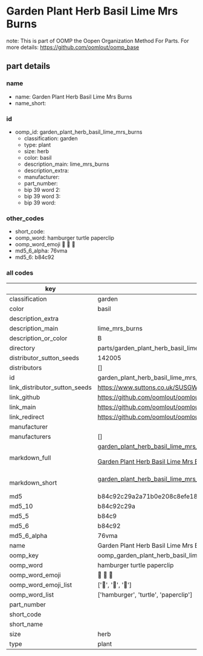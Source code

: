 # Garden Plant Herb Basil Lime Mrs Burns  

note: This is part of OOMP the Oopen Organization Method For Parts. For more details: https://github.com/oomlout/oomp_base

##  part details
  







### name
* name: Garden Plant Herb Basil Lime Mrs Burns
* name_short: 
### id
* oomp_id: garden_plant_herb_basil_lime_mrs_burns
  * classification: garden
  * type: plant
  * size: herb
  * color: basil
  * description_main: lime_mrs_burns
  * description_extra: 
  * manufacturer: 
  * part_number: 
  * bip 39 word 2: 
  * bip 39 word 3: 
  * bip 39 word: 

### other_codes
* short_code: 
* oomp_word: hamburger turtle paperclip
* oomp_word_emoji :hamburger: :turtle: :paperclip:
* md5_6_alpha: 76vma
* md5_6: b84c92









### all codes 
| key | value |  
| --- | --- |  
| classification | garden |  
| color | basil |  
| description_extra |  |  
| description_main | lime_mrs_burns |  
| description_or_color | B  |  
| directory | parts/garden_plant_herb_basil_lime_mrs_burns |  
| distributor_sutton_seeds | 142005 |  
| distributors | [] |  
| id | garden_plant_herb_basil_lime_mrs_burns |  
| link_distributor_sutton_seeds | https://www.suttons.co.uk/SUSGWE46/basil-lime-mrs-burns-seeds-for-pollinators_mh-52300 |  
| link_github | https://github.com/oomlout/oomlout_oomp_version_1_messy/tree/main/parts/garden_plant_herb_basil_lime_mrs_burns |  
| link_main | https://github.com/oomlout/oomlout_oomp_version_1_messy/tree/main/parts/garden_plant_herb_basil_lime_mrs_burns |  
| link_redirect | https://github.com/oomlout/oomlout_oomp_version_1_messy/tree/main/parts/garden_plant_herb_basil_lime_mrs_burns |  
| manufacturer |  |  
| manufacturers | [] |  
| markdown_full | [garden_plant_herb_basil_lime_mrs_burns](none)<br>[](none)<br>[Garden Plant Herb Basil Lime Mrs Burns](none)<br><br> |  
| markdown_short | [garden_plant_herb_basil_lime_mrs_burns](none)<br><br> |  
| md5 | b84c92c29a2a71b0e208c8efe18cf359 |  
| md5_10 | b84c92c29a |  
| md5_5 | b84c9 |  
| md5_6 | b84c92 |  
| md5_6_alpha | 76vma |  
| name | Garden Plant Herb Basil Lime Mrs Burns |  
| oomp_key | oomp_garden_plant_herb_basil_lime_mrs_burns |  
| oomp_word | hamburger turtle paperclip |  
| oomp_word_emoji | :hamburger: :turtle: :paperclip: |  
| oomp_word_emoji_list | [':hamburger:', ':turtle:', ':paperclip:'] |  
| oomp_word_list | ['hamburger', 'turtle', 'paperclip'] |  
| part_number |  |  
| short_code |  |  
| short_name |  |  
| size | herb |  
| type | plant |  
